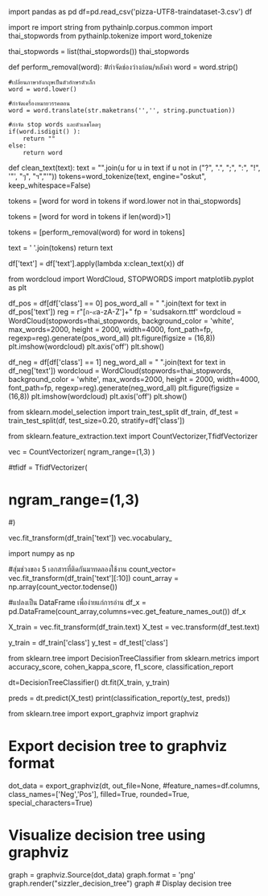 import pandas as pd
df=pd.read_csv('pizza-UTF8-traindataset-3.csv')
df

import re
import string
from pythainlp.corpus.common import thai_stopwords
from pythainlp.tokenize import word_tokenize

thai_stopwords = list(thai_stopwords())
thai_stopwords

def perform_removal(word):
    #กำจัดช่องว่างก่อน/หลังคำ
    word = word.strip()

    #เปลี่ยนภาษาอังกฤษเป็นตัวอักษรตัวเล็ก
    word = word.lower()

    #กำจัดเครื่องหมายวรรคตอน
    word = word.translate(str.maketrans('','', string.punctuation))

    #กำจัด stop words และตัวเลขโดดๆ
    if(word.isdigit() ):
        return ""
    else:
        return word

def clean_text(text):
  text = "".join(u for u in text if u not in ("?", ".", ";", ":", "!", '"', "ๆ", "ฯ","'"))
  tokens=word_tokenize(text, engine="oskut", keep_whitespace=False)

  tokens = [word for word in tokens if word.lower not in thai_stopwords]

  tokens = [word for word in tokens if len(word)>1]

  tokens = [perform_removal(word) for word in tokens]


  text = ' '.join(tokens)
  return text

  df['text'] = df['text'].apply(lambda x:clean_text(x))
df

from wordcloud import WordCloud, STOPWORDS
import matplotlib.pyplot as plt

df_pos = df[df['class'] == 0]
pos_word_all = " ".join(text for text in df_pos['text'])
reg = r"[ก-๙a-zA-Z']+"
fp = 'sudsakorn.ttf'
wordcloud = WordCloud(stopwords=thai_stopwords, background_color = 'white', max_words=2000, height = 2000, width=4000, font_path=fp, regexp=reg).generate(pos_word_all)
plt.figure(figsize = (16,8))
plt.imshow(wordcloud)
plt.axis('off')
plt.show()

df_neg = df[df['class'] == 1]
neg_word_all = " ".join(text for text in df_neg['text'])
wordcloud = WordCloud(stopwords=thai_stopwords, background_color = 'white', max_words=2000, height = 2000, width=4000, font_path=fp, regexp=reg).generate(neg_word_all)
plt.figure(figsize = (16,8))
plt.imshow(wordcloud)
plt.axis('off')
plt.show()

from sklearn.model_selection import train_test_split
df_train, df_test = train_test_split(df, test_size=0.20, stratify=df['class'])

from sklearn.feature_extraction.text import CountVectorizer,TfidfVectorizer


vec = CountVectorizer(
    ngram_range=(1,3)
)

#tfidf = TfidfVectorizer(
#    ngram_range=(1,3)
#)

vec.fit_transform(df_train['text'])
vec.vocabulary_

import numpy as np

#สุ่มช่วงของ 5 เอกสารที่ติดกันมาทดลองใช้งาน
count_vector= vec.fit_transform(df_train['text'][:10])
count_array = np.array(count_vector.todense())

#แปลงเป็น DataFrame เพื่อง่ายแก่การอ่าน
df_x = pd.DataFrame(count_array,columns=vec.get_feature_names_out())
df_x

X_train = vec.fit_transform(df_train.text)
X_test = vec.transform(df_test.text)

y_train = df_train['class']
y_test = df_test['class']

from sklearn.tree import DecisionTreeClassifier
from sklearn.metrics import accuracy_score, cohen_kappa_score, f1_score, classification_report

dt=DecisionTreeClassifier()
dt.fit(X_train, y_train)

preds = dt.predict(X_test)
print(classification_report(y_test, preds))

from sklearn.tree import export_graphviz
import graphviz

# Export decision tree to graphviz format
dot_data = export_graphviz(dt, out_file=None,
                           #feature_names=df.columns,
                           class_names=['Neg','Pos'],
                           filled=True, rounded=True,
                           special_characters=True)

# Visualize decision tree using graphviz
graph = graphviz.Source(dot_data)
graph.format = 'png'
graph.render("sizzler_decision_tree")
graph # Display decision tree

